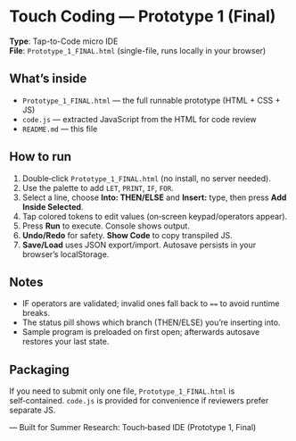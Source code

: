 # Touch Coding — Prototype 1 (Final)

**Type**: Tap-to-Code micro IDE  
**File**: `Prototype_1_FINAL.html` (single-file, runs locally in your browser)

## What’s inside
- `Prototype_1_FINAL.html` — the full runnable prototype (HTML + CSS + JS)
- `code.js` — extracted JavaScript from the HTML for code review
- `README.md` — this file

## How to run
1. Double‑click `Prototype_1_FINAL.html` (no install, no server needed).
2. Use the palette to add `LET`, `PRINT`, `IF`, `FOR`.
3. Select a line, choose **Into: THEN/ELSE** and **Insert:** type, then press **Add Inside Selected**.
4. Tap colored tokens to edit values (on‑screen keypad/operators appear).
5. Press **Run** to execute. Console shows output.
6. **Undo/Redo** for safety. **Show Code** to copy transpiled JS.
7. **Save/Load** uses JSON export/import. Autosave persists in your browser’s localStorage.

## Notes
- IF operators are validated; invalid ones fall back to `==` to avoid runtime breaks.
- The status pill shows which branch (THEN/ELSE) you’re inserting into.
- Sample program is preloaded on first open; afterwards autosave restores your last state.

## Packaging
If you need to submit only one file, `Prototype_1_FINAL.html` is self‑contained.
`code.js` is provided for convenience if reviewers prefer separate JS.

— Built for Summer Research: Touch‑based IDE (Prototype 1, Final)